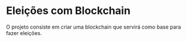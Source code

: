 # Eleições com Blockchain

O projeto consiste em criar uma blockchain que servirá como base para fazer eleições.
